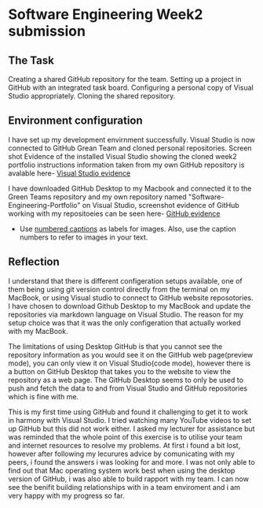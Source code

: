 ﻿# Software Engineering Week2 submission


## The Task
  Creating a shared GitHub repository for the team.
  Setting up a project in GitHub with an integrated task board.
  Configuring a personal copy of Visual Studio appropriately.
  Cloning the shared repository.


## Environment configuration

  I have set up my development envirnment successfully. Visual Studio is now connected to GitHub Grean Team and cloned personal
  repositories. Screen shot Evidence of the installed Visual Studio showing the cloned week2 portfolio instructions
  information taken from my own GitHub repository is avalable here- [Visual Studio evidence](https://github.com/Mark070707/Software-Engineering-Portfolio/blob/main/images/Visual%20Studio%20screenshot.png)

  I have downloaded GitHub Desktop to my Macbook and connected it to the Green Teams repository and my own
  repository named "Software-Engineering-Portfolio" on Visual Studio, screenshot evidence of GitHub working
  with my repositoeies can be seen here- [GitHub evidence](https://github.com/Mark070707/Software-Engineering-Portfolio/blob/main/images/GitHub%20screenshot.png)

* Use [numbered captions](https://towardsdev.com/3-ways-to-add-a-caption-to-an-image-using-markdown-f2ca30562be6) 
  as labels for images. Also, use the caption numbers to refer to images in your text.


## Reflection

  I understand that there is different configeration setups available, one of them being using git version control
  directly from the terminal on my MacBook, or using Visual studio to connect to GitHub website reposotories.
  I have chosen to download Github Desktop to my MacBook and update the repositories via markdown language on
  Visual Studio. The reason for my setup choice was that it was the only configeration that actually worked with my
  MacBook.

  The limitations of using Desktop GitHub is that you cannot see the repository information as you would see it
  on the GitHub web page(preview mode), you can only view it on Visual Studio(code mode), however there is a button on GitHub Desktop
  that takes you to the website to view the repository as a web page. The GitHub Desktop seems to only be used
  to push and fetch the data to and from Visual Studio and GitHub repositories which is fine with me.

  This is my first time using GitHub and found it challenging to get it to work in harmony with Visual Studio.
  I tried watching many YouTube videos to set up GitHub but this did not work either. I asked my lecturer for
  assistance but was reminded that the whole point of this exercise is to utilise your team and internet resources
  to resolve my problems. At first i found a bit lost, however after following my lecurures advice by comunicating
  with my peers, i found the answers i was looking for and more. I was not only able to find out that Mac operating
  system work best when using the desktop version of GitHub, i was also able to build rapport with my team. I can now
  see the benifit building relationships with in a team enviroment and i am very happy with my progress so far.
  